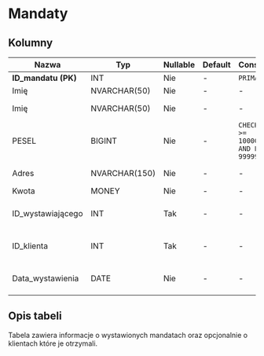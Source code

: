 # Mandaty

## Kolumny

| Nazwa               | Typ           | Nullable | Default | Constraints                                          | Klucze obce                 | Opis                                |
| ------------------- | ------------- | -------- | ------- | ---------------------------------------------------- | --------------------------- | ----------------------------------- |
| **ID_mandatu (PK)** | INT           | Nie      | -       | `PRIMARY KEY`                                        | -                           | ID mandatu                          |
| Imię                | NVARCHAR(50)  | Nie      | -       | -                                                    | -                           | Imię ukaranego                      |
| Imię                | NVARCHAR(50)  | Nie      | -       | -                                                    | -                           | Nazwisko ukaranego                  |
| PESEL               | BIGINT        | Nie      | -       | `CHECK PESEL >= 10000000000 AND PESEL<= 99999999999` | -                           | PESEL ukaranego                     |
| Adres               | NVARCHAR(150) | Nie      | -       | -                                                    | -                           | Adres ukaranego                     |
| Kwota               | MONEY         | Nie      | -       | -                                                    | -                           | Kwota mandatu                       |
| ID_wystawiającego   | INT           | Tak      | -       | -                                                    | `Kontrolerzy.ID_kontrolera` | ID kontrolera wystawiającego mandat |
| ID_klienta          | INT           | Tak      | -       | -                                                    | `Klienci.ID_klienta`        | ID klienta, który otrzymał mandat   |
| Data_wystawienia    | DATE          | Nie      | -       | -                                                    | -                           | Data wystawienia mandatu            |

## Opis tabeli

Tabela zawiera informacje o wystawionych mandatach oraz opcjonalnie o klientach które je otrzymali.
